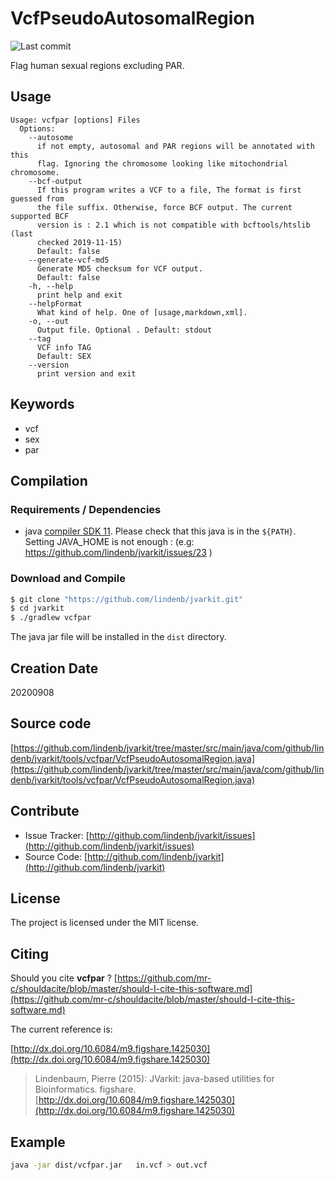 # VcfPseudoAutosomalRegion

![Last commit](https://img.shields.io/github/last-commit/lindenb/jvarkit.png)

Flag human sexual regions excluding PAR.


## Usage

```
Usage: vcfpar [options] Files
  Options:
    --autosome
      if not empty, autosomal and PAR regions will be annotated with this 
      flag. Ignoring the chromosome looking like mitochondrial chromosome.
    --bcf-output
      If this program writes a VCF to a file, The format is first guessed from 
      the file suffix. Otherwise, force BCF output. The current supported BCF 
      version is : 2.1 which is not compatible with bcftools/htslib (last 
      checked 2019-11-15)
      Default: false
    --generate-vcf-md5
      Generate MD5 checksum for VCF output.
      Default: false
    -h, --help
      print help and exit
    --helpFormat
      What kind of help. One of [usage,markdown,xml].
    -o, --out
      Output file. Optional . Default: stdout
    --tag
      VCF info TAG
      Default: SEX
    --version
      print version and exit

```


## Keywords

 * vcf
 * sex
 * par


## Compilation

### Requirements / Dependencies

* java [compiler SDK 11](https://jdk.java.net/11/). Please check that this java is in the `${PATH}`. Setting JAVA_HOME is not enough : (e.g: https://github.com/lindenb/jvarkit/issues/23 )


### Download and Compile

```bash
$ git clone "https://github.com/lindenb/jvarkit.git"
$ cd jvarkit
$ ./gradlew vcfpar
```

The java jar file will be installed in the `dist` directory.


## Creation Date

20200908

## Source code 

[https://github.com/lindenb/jvarkit/tree/master/src/main/java/com/github/lindenb/jvarkit/tools/vcfpar/VcfPseudoAutosomalRegion.java](https://github.com/lindenb/jvarkit/tree/master/src/main/java/com/github/lindenb/jvarkit/tools/vcfpar/VcfPseudoAutosomalRegion.java)


## Contribute

- Issue Tracker: [http://github.com/lindenb/jvarkit/issues](http://github.com/lindenb/jvarkit/issues)
- Source Code: [http://github.com/lindenb/jvarkit](http://github.com/lindenb/jvarkit)

## License

The project is licensed under the MIT license.

## Citing

Should you cite **vcfpar** ? [https://github.com/mr-c/shouldacite/blob/master/should-I-cite-this-software.md](https://github.com/mr-c/shouldacite/blob/master/should-I-cite-this-software.md)

The current reference is:

[http://dx.doi.org/10.6084/m9.figshare.1425030](http://dx.doi.org/10.6084/m9.figshare.1425030)

> Lindenbaum, Pierre (2015): JVarkit: java-based utilities for Bioinformatics. figshare.
> [http://dx.doi.org/10.6084/m9.figshare.1425030](http://dx.doi.org/10.6084/m9.figshare.1425030)


 
## Example


```bash
java -jar dist/vcfpar.jar   in.vcf > out.vcf
```

